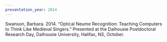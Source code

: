```yaml
---
presentation_year: 2014
---
```

Swanson, Barbara. 2014. “Optical Neume Recognition: Teaching Computers to Think Like Medieval Singers.” Presented at the Dalhousie Postdoctoral Research Day, Dalhousie University, Halifax, NS, October.
